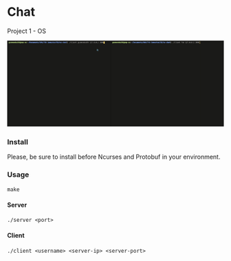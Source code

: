 # Chat
Project 1 - OS

![demo](https://github.com/gusmendez99/os-chat/raw/main/images/demo.gif?raw=true)

### Install

Please, be sure to install before Ncurses and Protobuf in your environment.

### Usage
```shell
make
```  
#### Server
```shell
./server <port>
```  

#### Client
```shell
./client <username> <server-ip> <server-port>
```  